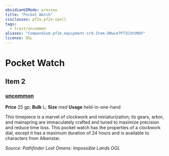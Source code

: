 ```yaml
---
obsidianUIMode: preview
title: "Pocket Watch"
cssclasses: pf2e,pf2e-spell
tags:
  - trait/uncommon
aliases: "Compendium.pf2e.equipment-srd.Item.ONwLm7P7ICUtVN9V"
license: OGL
---
```

# Pocket Watch
## Item 2
### [uncommon](uncommon "Uncommon Rarity Trait")


**Price** 25 gp; 
**Bulk** L; **Size** med
**Usage** held-in-one-hand

This timepiece is a marvel of clockwork and miniaturization; its gears, arbor, and mainspring are immaculately crafted and tuned to maximize precision and reduce time loss. This pocket watch has the properties of a clockwork dial, except it has a maximum duration of 24 hours and is available to characters from Alkenstar.

*Source: Pathfinder Lost Omens: Impossible Lands*
*OGL*